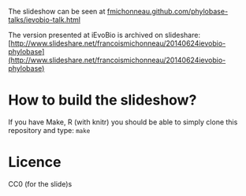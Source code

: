 
The slideshow can be seen at
[fmichonneau.github.com/phylobase-talks/ievobio-talk.html](fmichonneau.github.com/phylobase-talks/ievobio-talk.html)

The version presented at iEvoBio is archived on slideshare:
[http://www.slideshare.net/francoismichonneau/20140624ievobio-phylobase](http://www.slideshare.net/francoismichonneau/20140624ievobio-phylobase)

# How to build the slideshow?

If you have Make, R (with knitr) you should be able to simply clone this
repository and type: `make`

# Licence

CC0 (for the slide)s
